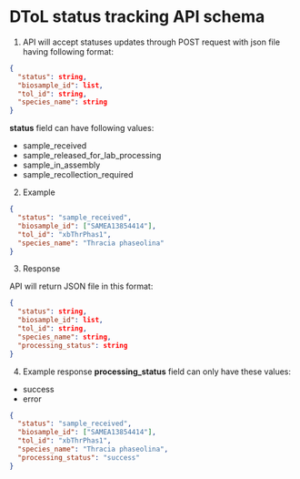 # DToL status tracking API schema

1. API will accept statuses updates through POST request with json file having 
following format:

```json
{
  "status": string,
  "biosample_id": list,
  "tol_id": string,
  "species_name": string
}
```
**status** field can have following values:
- sample_received
- sample_released_for_lab_processing
- sample_in_assembly
- sample_recollection_required
2. Example
```json
{
  "status": "sample_received",
  "biosample_id": ["SAMEA13854414"],
  "tol_id": "xbThrPhas1",
  "species_name": "Thracia phaseolina"
}
```

3. Response

API will return JSON file in this format:
```json
{
  "status": string,
  "biosample_id": list,
  "tol_id": string,
  "species_name": string,
  "processing_status": string
}
```

4. Example response
**processing_status** field can only have these values:
- success
- error
```json
{
  "status": "sample_received",
  "biosample_id": ["SAMEA13854414"],
  "tol_id": "xbThrPhas1",
  "species_name": "Thracia phaseolina",
  "processing_status": "success"
}
```